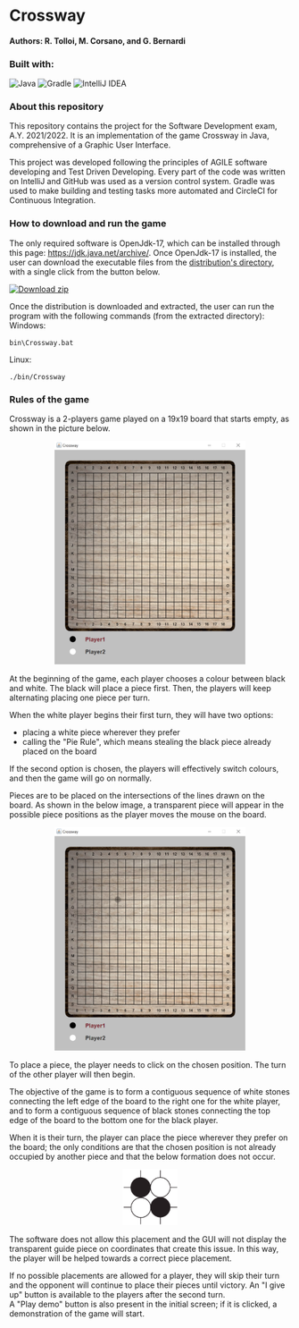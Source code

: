 # Crossway 
#### Authors: R. Tolloi, M. Corsano, and G. Bernardi
### Built with:

![Java](https://img.shields.io/badge/java-%23ED8B00.svg?style=for-the-badge&logo=java&logoColor=white)
![Gradle](https://img.shields.io/badge/Gradle-02303A.svg?style=for-the-badge&logo=Gradle&logoColor=white)
![IntelliJ IDEA](https://img.shields.io/badge/IntelliJIDEA-000000.svg?style=for-the-badge&logo=intellij-idea&logoColor=white)

### About this repository
This repository contains the project for the Software Development exam, A.Y. 2021/2022.
It is an implementation of the game Crossway in Java, comprehensive of a Graphic 
User Interface.

This project was developed following the principles of AGILE software developing and
Test Driven Developing. Every part of the code was written on IntelliJ and GitHub was
used as a version control system. Gradle was used to make building and testing tasks more automated
and CircleCI for Continuous Integration.

### How to download and run the game
The only required software is OpenJdk-17, which can be installed through this page: https://jdk.java.net/archive/.
Once OpenJdk-17 is installed, the user can download the executable files from the
[ distribution's directory](build/distributions), with a single click from the button below.

<!-- BEGIN LATEST DOWNLOAD BUTTON -->
[![Download zip](https://custom-icon-badges.herokuapp.com/badge/-Download-blue?style=for-the-badge&logo=download&logoColor=white "Download zip")](https://github.com/RodTol/Crossway/raw/main/build/distributions/Crossway-DSSC.zip)
<!-- END LATEST DOWNLOAD BUTTON -->

Once the distribution is downloaded and extracted, the user can run the
program with the following commands (from the extracted directory):  
Windows:
```
bin\Crossway.bat
```  
Linux:
```
./bin/Crossway
```

### Rules of the game   
Crossway is a 2-players game played on a 19x19 board that starts
empty, as shown in the picture below.

<p align="center">
  <img height="400" src="Pictures/EmptyBoard.png" alt="">
</p>

At the beginning of the game, each player chooses a colour 
between black and white. The black will place a piece first. 
Then, the players will keep alternating placing one piece per
turn. 

When the white player begins their first turn, they will have 
two options:
* placing a white piece wherever they prefer
* calling the "Pie Rule", which means stealing the black piece
already placed on the board

If the second option is chosen, the players will effectively
switch colours, and then the game will go on normally.

Pieces are to be placed on the intersections of the lines drawn
on the board. As shown in the below image, a transparent piece
will appear in the possible piece positions as the player moves
the mouse on the board.

<p align="center">
  <img height="400" src="Pictures/BoardWithGhost.png" alt="">
</p>


To place a piece, the player needs to click on the chosen
position. The turn of the other player will then begin. 

The objective of the game is to form a contiguous sequence of 
white stones connecting the left edge of the board to the right
one for the white player, and to form a contiguous sequence of
black stones connecting the top edge of the board to the bottom
one for the black player.

When it is their turn, the player can place the piece wherever 
they prefer on the board; the only conditions are that the 
chosen position is not already occupied by another piece and that
 the below formation does not occur.

<p align="center">
  <img height="100" src="Pictures/IllegalPosition.png" alt="">
</p>

The software does not allow this placement and the GUI will not
display the transparent guide piece on coordinates that create
this issue. In this way, the player will be helped towards a 
correct piece placement.

If no possible placements are allowed for a player, they will 
skip their turn and the opponent will continue to place their
pieces until victory.
An "I give up" button is available to the players after the second turn.  
A "Play demo" button is also present in the initial screen; if
it is clicked, a demonstration of the game will start.